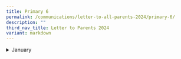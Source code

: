 ```yaml
---
title: Primary 6
permalink: /communications/letter-to-all-parents-2024/primary-6/
description: ""
third_nav_title: Letter to Parents 2024
variant: markdown
---
```

<details>
  <summary>January</summary>
</details>